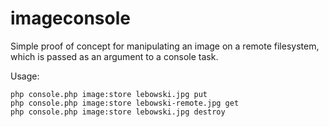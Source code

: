 # imageconsole
Simple proof of concept for manipulating an image on a remote filesystem, which is passed as an argument to a console task.

Usage:

```
php console.php image:store lebowski.jpg put
php console.php image:store lebowski-remote.jpg get
php console.php image:store lebowski.jpg destroy
```
